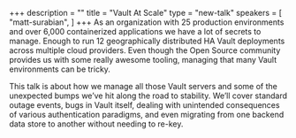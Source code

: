+++
description = ""
title = "Vault At Scale"
type = "new-talk"
speakers = [
        "matt-surabian",
]
+++
As an organization with 25 production environments and over 6,000 containerized applications we have a lot of secrets to manage. Enough to run 12 geographically distributed HA Vault deployments across multiple cloud providers. Even though the Open Source community provides us with some really awesome tooling, managing that many Vault environments can be tricky.

This talk is about how we manage all those Vault servers and some of the unexpected bumps we’ve hit along the road to stability. We’ll cover standard outage events, bugs in Vault itself, dealing with unintended consequences of various authentication paradigms, and even migrating from one backend data store to another without needing to re-key.